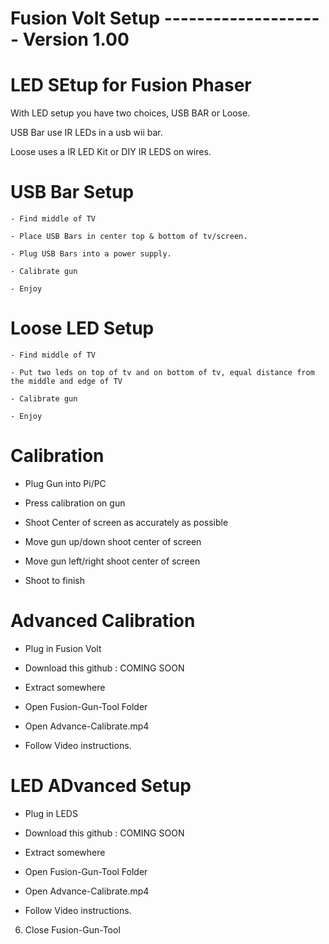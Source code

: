 # Fusion Volt Setup -------------------- Version 1.00


# LED SEtup for Fusion Phaser

With LED setup you have two choices, USB BAR or Loose.

USB Bar use IR LEDs in a usb wii bar.

Loose uses a IR LED Kit or DIY IR LEDS on wires.

# USB Bar Setup

    - Find middle of TV

    - Place USB Bars in center top & bottom of tv/screen.

    - Plug USB Bars into a power supply.

    - Calibrate gun

    - Enjoy

# Loose LED Setup 

    - Find middle of TV

    - Put two leds on top of tv and on bottom of tv, equal distance from the middle and edge of TV

    - Calibrate gun
    
    - Enjoy


# Calibration

- Plug Gun into Pi/PC

- Press calibration on gun

- Shoot Center of screen as accurately as possible

- Move gun up/down shoot center of screen

- Move gun left/right shoot center of screen

- Shoot to finish

# Advanced Calibration

- Plug in Fusion Volt

- Download this github : COMING SOON

- Extract somewhere 

- Open Fusion-Gun-Tool Folder

- Open Advance-Calibrate.mp4

- Follow Video instructions.

# LED ADvanced Setup

- Plug in LEDS

- Download this github : COMING SOON

- Extract somewhere 

- Open Fusion-Gun-Tool Folder

- Open Advance-Calibrate.mp4

- Follow Video instructions.





6. Close Fusion-Gun-Tool
